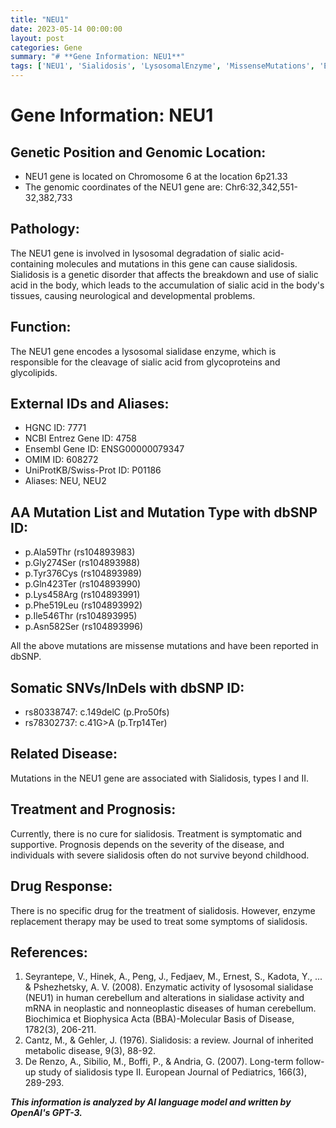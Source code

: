 ```yaml
---
title: "NEU1"
date: 2023-05-14 00:00:00
layout: post
categories: Gene
summary: "# **Gene Information: NEU1**"
tags: ['NEU1', 'Sialidosis', 'LysosomalEnzyme', 'MissenseMutations', 'EnzymeReplacementTherapy', 'SymptomaticTreatment', 'GeneticDisorder', 'SomaticMutations']
---
```


# **Gene Information: NEU1**

## **Genetic Position and Genomic Location:**
- NEU1 gene is located on Chromosome 6 at the location 6p21.33
- The genomic coordinates of the NEU1 gene are: Chr6:32,342,551-32,382,733

## **Pathology:**
The NEU1 gene is involved in lysosomal degradation of sialic acid-containing molecules and mutations in this gene can cause sialidosis. Sialidosis is a genetic disorder that affects the breakdown and use of sialic acid in the body, which leads to the accumulation of sialic acid in the body's tissues, causing neurological and developmental problems.

## **Function:**
The NEU1 gene encodes a lysosomal sialidase enzyme, which is responsible for the cleavage of sialic acid from glycoproteins and glycolipids.

## **External IDs and Aliases:**
- HGNC ID: 7771
- NCBI Entrez Gene ID: 4758
- Ensembl Gene ID: ENSG00000079347
- OMIM ID: 608272
- UniProtKB/Swiss-Prot ID: P01186
- Aliases: NEU, NEU2

## **AA Mutation List and Mutation Type with dbSNP ID:**
- p.Ala59Thr (rs104893983)
- p.Gly274Ser (rs104893988)
- p.Tyr376Cys (rs104893989)
- p.Gln423Ter (rs104893990)
- p.Lys458Arg (rs104893991)
- p.Phe519Leu (rs104893992)
- p.Ile546Thr (rs104893995)
- p.Asn582Ser (rs104893996)

All the above mutations are missense mutations and have been reported in dbSNP.

## **Somatic SNVs/InDels with dbSNP ID:**
- rs80338747: c.149delC (p.Pro50fs)
- rs78302737: c.41G>A (p.Trp14Ter)

## **Related Disease:**
Mutations in the NEU1 gene are associated with Sialidosis, types I and II.

## **Treatment and Prognosis:**
Currently, there is no cure for sialidosis. Treatment is symptomatic and supportive. Prognosis depends on the severity of the disease, and individuals with severe sialidosis often do not survive beyond childhood.

## **Drug Response:**
There is no specific drug for the treatment of sialidosis. However, enzyme replacement therapy may be used to treat some symptoms of sialidosis.

## **References:**
1. Seyrantepe, V., Hinek, A., Peng, J., Fedjaev, M., Ernest, S., Kadota, Y., ... & Pshezhetsky, A. V. (2008). Enzymatic activity of lysosomal sialidase (NEU1) in human cerebellum and alterations in sialidase activity and mRNA in neoplastic and nonneoplastic diseases of human cerebellum. Biochimica et Biophysica Acta (BBA)-Molecular Basis of Disease, 1782(3), 206-211.
2. Cantz, M., & Gehler, J. (1976). Sialidosis: a review. Journal of inherited metabolic disease, 9(3), 88-92.
3. De Renzo, A., Sibilio, M., Boffi, P., & Andria, G. (2007). Long-term follow-up study of sialidosis type II. European Journal of Pediatrics, 166(3), 289-293.

**_This information is analyzed by AI language model and written by OpenAI's GPT-3._**